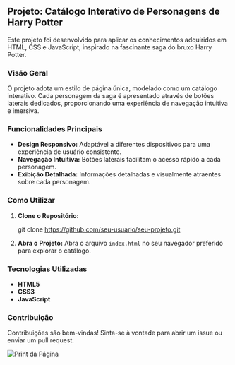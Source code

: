 ## Projeto: Catálogo Interativo de Personagens de Harry Potter

Este projeto foi desenvolvido para aplicar os conhecimentos adquiridos em HTML, CSS e JavaScript, inspirado na fascinante saga do bruxo Harry Potter.

### Visão Geral

O projeto adota um estilo de página única, modelado como um catálogo interativo. Cada personagem da saga é apresentado através de botões laterais dedicados, proporcionando uma experiência de navegação intuitiva e imersiva.

### Funcionalidades Principais

- **Design Responsivo:** Adaptável a diferentes dispositivos para uma experiência de usuário consistente.
- **Navegação Intuitiva:** Botões laterais facilitam o acesso rápido a cada personagem.
- **Exibição Detalhada:** Informações detalhadas e visualmente atraentes sobre cada personagem.

### Como Utilizar

1. **Clone o Repositório:**
  
   git clone https://github.com/seu-usuario/seu-projeto.git
   

2. **Abra o Projeto:**
   Abra o arquivo `index.html` no seu navegador preferido para explorar o catálogo.

### Tecnologias Utilizadas

- **HTML5**
- **CSS3**
- **JavaScript**

### Contribuição

Contribuições são bem-vindas! Sinta-se à vontade para abrir um issue ou enviar um pull request.


![Print da Página](src/imagens/print-pagina.png)
